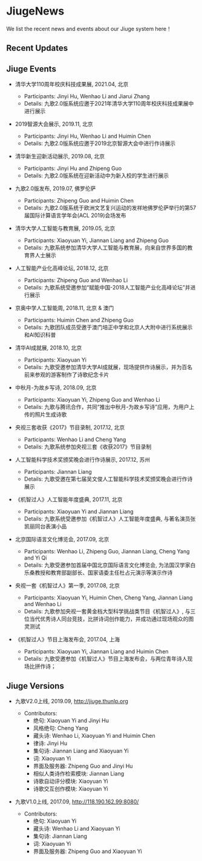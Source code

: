 # JiugeNews
We list the recent news and events about our Jiuge system here！

## Recent Updates

## Jiuge Events

- 清华大学110周年校庆科技成果展, 2021.04, 北京
	- Participants: Jinyi Hu, Wenhao Li and Jiarui Zhang
	- Details: 九歌2.0版系统应邀于2021年清华大学110周年校庆科技成果展中进行展示


- 2019智源大会展示, 2019.11, 北京
	- Participants: Jinyi Hu, Wenhao Li and Huimin Chen
	- Details: 九歌2.0版系统应邀于2019北京智源大会中进行作诗展示


- 清华新生迎新活动展示, 2019.08, 北京
	- Participants: Jinyi Hu and Zhipeng Guo
	- Details: 九歌2.0版系统在迎新活动中为新入校的学生进行展示


- 九歌2.0版发布, 2019.07, 佛罗伦萨 
	- Participants: Zhipeng Guo and Huimin Chen
	- Details: 九歌2.0版系统于欧洲文艺复兴运动的发祥地佛罗伦萨举行的第57届国际计算语言学年会(ACL 2019)会场发布


- 清华大学人工智能与教育展, 2019.05, 北京
	- Participants:  Xiaoyuan Yi, Jiannan Liang and Zhipeng Guo 
	- Details: 九歌系统参加清华大学人工智能与教育展，向来自世界多国的教育界人士展示


- 人工智能产业化高峰论坛, 2018.12, 北京
	- Participants: Zhipeng Guo and Wenhao Li
	- Details: 九歌系统受邀参加“赋能中国-2018人工智能产业化高峰论坛”并进行展示


- 京奥中学人工智能周, 2018.11, 北京 & 澳门
	- Participants: Huimin Chen and Zhipeng Guo
	- Details: 九歌团队成员受邀于澳门培正中学和北京人大附中进行系统展示和AI知识科普


- 清华AI成就展, 2018.10, 北京
	- Participants: Xiaoyuan Yi
	- Details: 九歌受邀参加清华大学AI成就展，现场提供作诗展示，并为百名前来参观的游客制作了诗歌纪念卡片


- 中秋月-为故乡写诗, 2018.09, 北京
	- Participants: Xiaoyuan Yi, Zhipeng Guo and Wenhao Li
	- Details: 九歌与腾讯合作，共同“推出中秋月-为故乡写诗”应用，为用户上传的照片生成诗歌


- 央视三套收获《2017》节目录制, 2017.12, 北京
	- Participants: Wenhao Li and Cheng Yang
	- Details: 九歌系统参加央视三套《收获2017》节目录制


- 人工智能科学技术奖颁奖晚会进行作诗展示, 2017.12, 苏州
	- Participants: Jiannan Liang
	- Details: 九歌受邀在第七届吴文俊人工智能科学技术奖颁奖晚会进行作诗展示


- 《机智过人》人工智能年度盛典, 2017.11, 北京
	- Participants: Xiaoyuan Yi and Jiannan Liang
	- Details: 九歌系统受邀参加《机智过人》人工智能年度盛典, 与著名演员张凯丽同台表演小品


- 北京国际语言文化博览会, 2017.09, 北京
	- Participants: Wenhao Li, Zhipeng Guo, Jiannan Liang, Cheng Yang and Yi Qi
	- Details: 九歌受邀参加首届中国北京国际语言文化博览会, 为法国汉学家白乐桑教授和教育部副部长、国家语委主任杜占元演示等演示作诗


- 央视一套《机智过人》第一季, 2017.08, 北京
	- Participants: Xiaoyuan Yi, Huimin Chen, Cheng Yang, Jiannan Liang and Wenhao Li
	- Details: 九歌参加央视一套黄金档大型科学挑战类节目《机智过人》, 与三位当代优秀诗人同台竞技，比拼诗词创作能力，并成功通过现场观众的图灵测试


- 《机智过人》节目上海发布会, 2017.04, 上海
	- Participants: Xiaoyuan Yi, Jiannan Liang and Huimin Chen
	- Details: 九歌受邀参加《机智过人》节目上海发布会，与两位青年诗人现场比拼作诗；

## Jiuge Versions

- 九歌V2.0上线, 2019.09, http://jiuge.thunlp.org
	- Contributors:
		- 绝句: Xiaoyuan Yi and Jinyi Hu
		- 风格绝句: Cheng Yang
		- 藏头诗: Wenhao Li, Xiaoyuan Yi and Huimin Chen
		- 律诗: Jinyi Hu
		- 集句诗: Jiannan Liang and Xiaoyuan Yi
		- 词: Xiaoyuan Yi
		- 界面及服务器: Zhipeng Guo and Jinyi Hu
		- 相似人类诗作检索模块: Jiannan Liang
		- 诗歌自动评分模块: Xiaoyuan Yi
		- 诗歌交互创作模块: Xiaoyuan Yi


- 九歌V1.0上线, 2017.09, http://118.190.162.99:8080/
	- Contributors:
		- 绝句: Xiaoyuan Yi
		- 藏头诗: Wenhao Li and Xiaoyuan Yi
		- 集句诗: Jiannan Liang
		- 词: Xiaoyuan Yi
		- 界面及服务器: Zhipeng Guo and Xiaoyuan Yi